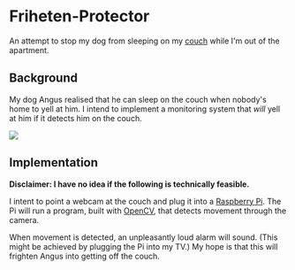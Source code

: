 # Friheten-Protector

An attempt to stop my dog from sleeping on my [couch][friheten] while I'm out of
the apartment.


## Background

My dog Angus realised that he can sleep on the couch when nobody's home to yell
at him. I intend to implement a monitoring system that _will_ yell at him if it
detects him on the couch.

![](http://i.imgur.com/tiqTTZK.jpg)


## Implementation

**Disclaimer: I have no idea if the following is technically feasible.**

I intent to point a webcam at the couch and plug it into a [Raspberry Pi][pi].
The Pi will run a program, built with [OpenCV][opencv], that detects movement
through the camera.

When movement is detected, an unpleasantly loud alarm will sound. (This might
be achieved by plugging the Pi into my TV.) My hope is that this will frighten
Angus into getting off the couch.



 [friheten]: http://www.ikea.com/us/en/catalog/products/70243038/#/50242997
 [pi]: https://www.raspberrypi.org/products/raspberry-pi-2-model-b/
 [opencv]: http://opencv.org/

